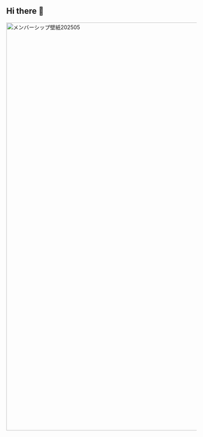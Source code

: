 ## Hi there 👋
<img width="1920" height="1080" alt="メンバーシップ壁紙202505" src="https://github.com/user-attachments/assets/0050e1ca-1a65-41d2-bc22-8a7f49e8eee9" />

<!--
**gavinyclee-TW/gavinyclee-TW** is a ✨ _special_ ✨ repository because its `README.md` (this file) appears on your GitHub profile.

Here are some ideas to get you started:


- 🔭 I’m currently working on ...
- 🌱 I’m currently learning ...
- 👯 I’m looking to collaborate on ...
- 🤔 I’m looking for help with ...
- 💬 Ask me about ...
- 📫 How to reach me: ...
- 😄 Pronouns: ...
- ⚡ Fun fact: ...
-->
